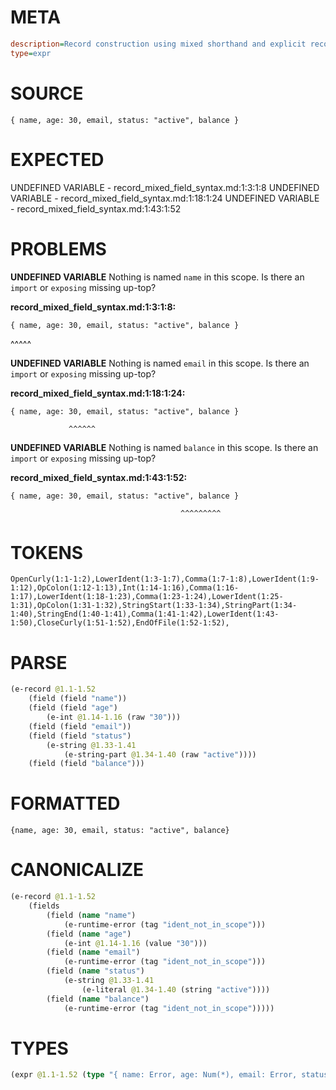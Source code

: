 # META
~~~ini
description=Record construction using mixed shorthand and explicit record fields
type=expr
~~~
# SOURCE
~~~roc
{ name, age: 30, email, status: "active", balance }
~~~
# EXPECTED
UNDEFINED VARIABLE - record_mixed_field_syntax.md:1:3:1:8
UNDEFINED VARIABLE - record_mixed_field_syntax.md:1:18:1:24
UNDEFINED VARIABLE - record_mixed_field_syntax.md:1:43:1:52
# PROBLEMS
**UNDEFINED VARIABLE**
Nothing is named `name` in this scope.
Is there an `import` or `exposing` missing up-top?

**record_mixed_field_syntax.md:1:3:1:8:**
```roc
{ name, age: 30, email, status: "active", balance }
```
  ^^^^^


**UNDEFINED VARIABLE**
Nothing is named `email` in this scope.
Is there an `import` or `exposing` missing up-top?

**record_mixed_field_syntax.md:1:18:1:24:**
```roc
{ name, age: 30, email, status: "active", balance }
```
                 ^^^^^^


**UNDEFINED VARIABLE**
Nothing is named `balance` in this scope.
Is there an `import` or `exposing` missing up-top?

**record_mixed_field_syntax.md:1:43:1:52:**
```roc
{ name, age: 30, email, status: "active", balance }
```
                                          ^^^^^^^^^


# TOKENS
~~~zig
OpenCurly(1:1-1:2),LowerIdent(1:3-1:7),Comma(1:7-1:8),LowerIdent(1:9-1:12),OpColon(1:12-1:13),Int(1:14-1:16),Comma(1:16-1:17),LowerIdent(1:18-1:23),Comma(1:23-1:24),LowerIdent(1:25-1:31),OpColon(1:31-1:32),StringStart(1:33-1:34),StringPart(1:34-1:40),StringEnd(1:40-1:41),Comma(1:41-1:42),LowerIdent(1:43-1:50),CloseCurly(1:51-1:52),EndOfFile(1:52-1:52),
~~~
# PARSE
~~~clojure
(e-record @1.1-1.52
	(field (field "name"))
	(field (field "age")
		(e-int @1.14-1.16 (raw "30")))
	(field (field "email"))
	(field (field "status")
		(e-string @1.33-1.41
			(e-string-part @1.34-1.40 (raw "active"))))
	(field (field "balance")))
~~~
# FORMATTED
~~~roc
{name, age: 30, email, status: "active", balance}
~~~
# CANONICALIZE
~~~clojure
(e-record @1.1-1.52
	(fields
		(field (name "name")
			(e-runtime-error (tag "ident_not_in_scope")))
		(field (name "age")
			(e-int @1.14-1.16 (value "30")))
		(field (name "email")
			(e-runtime-error (tag "ident_not_in_scope")))
		(field (name "status")
			(e-string @1.33-1.41
				(e-literal @1.34-1.40 (string "active"))))
		(field (name "balance")
			(e-runtime-error (tag "ident_not_in_scope")))))
~~~
# TYPES
~~~clojure
(expr @1.1-1.52 (type "{ name: Error, age: Num(*), email: Error, status: Str, balance: Error }"))
~~~
